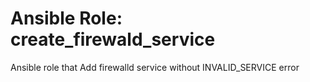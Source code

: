 # Ansible Role: create_firewald_service

Ansible role that  Add firewalld service without INVALID_SERVICE error



